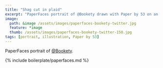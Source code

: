 ```yaml
---
title: "Shag cut in plaid"
excerpt: "PaperFaces portrait of @Bookety drawn with Paper by 53 on an iPad."
image: 
  path: &image /assets/images/paperfaces-bookety-twitter.jpg 
  feature: *image
  thumb: /assets/images/paperfaces-bookety-twitter-150.jpg
tags: [portrait, illustration, Paper by 53]
---
```


PaperFaces portrait of [@Bookety](http://twitter.com/Bookety).

{% include boilerplate/paperfaces.md %}
